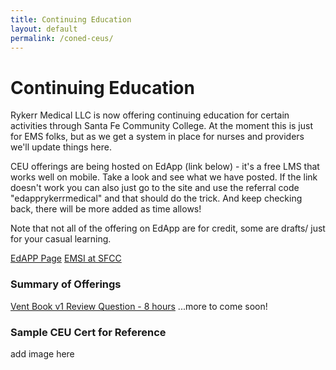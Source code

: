 ```yaml
---
title: Continuing Education
layout: default
permalink: /coned-ceus/
---
```


# Continuing Education

Rykerr Medical LLC is now offering continuing education for certain activities through Santa Fe Community College.  At the moment this is just for EMS folks, but as we get a system in place for nurses and providers we'll update things here.

CEU offerings are being hosted on EdApp (link below) - it's a free LMS that works well on mobile.  Take a look and see what we have posted.  If the link doesn't work you can also just go to the site and use the referral code "edapprykerrmedical" and that should do the trick.  And keep checking back, there will be more added as time allows!

Note that not all of the offering on EdApp are for credit, some are drafts/ just for your casual learning.

[EdAPP Page](https://link.edapp.com/WpGuSzZfilb)
[EMSI at SFCC](https://www.sfcc.edu/programs/paramedicine/)

### Summary of Offerings

[Vent Book v1 Review Question - 8 hours](https://link.edapp.com/WpGuSzZfilb)
...more to come soon!

### Sample CEU Cert for Reference

add image here
